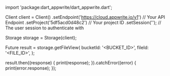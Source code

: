 import 'package:dart_appwrite/dart_appwrite.dart';

Client client = Client()
  .setEndpoint('https://cloud.appwrite.io/v1') // Your API Endpoint
  .setProject('5df5acd0d48c2') // Your project ID
  .setSession(''); // The user session to authenticate with

Storage storage = Storage(client);

Future result = storage.getFileView(
  bucketId: '<BUCKET_ID>',
  fileId: '<FILE_ID>',
);

result.then((response) {
  print(response);
}).catchError((error) {
  print(error.response);
});
